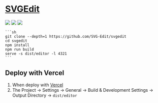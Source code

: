 # [SVGEdit](https://github.com/SVG-Edit/svgedit)

![](https://img.shields.io/github/license/SVG-Edit/svgedit?style=flat-square) ![](https://img.shields.io/github/last-commit/scillidan/svgedit/master?label=last%20commit%20(fork)&style=flat-square) ![](https://img.shields.io/badge/Vercel-black?style=flat&logo=Vercel&logoColor=white)

````{tab} From souce
```sh
git clone --depth=1 https://github.com/SVG-Edit/svgedit
cd svgedit
npm install
npm run build
serve -s dist/editor -l 4321
```
````

## Deploy with Vercel

1. When deploy with [Vercel](https://vercel.com)
2. The Project → Settings → General → Build & Development Settings → Output Directory → `dist/editor`